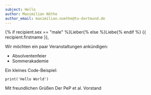 ```yaml
---
subject: Hello
author: Maximilian Nöthe
author_email: maximilian.noethe@tu-dortmund.de
---
```


{% if recipient.sex == "male" %}Lieber{% else %}Liebe{% endif %} {{ recipient.firstname }},

Wir möchten ein paar Veranstaltungen ankündigen:

* Absolventenfeier
* Sommerakademie

Ein kleines Code-Beispiel:

```
print('Hello World')
```

Mit freundlichen Grüßen
Der PeP et al. Vorstand
